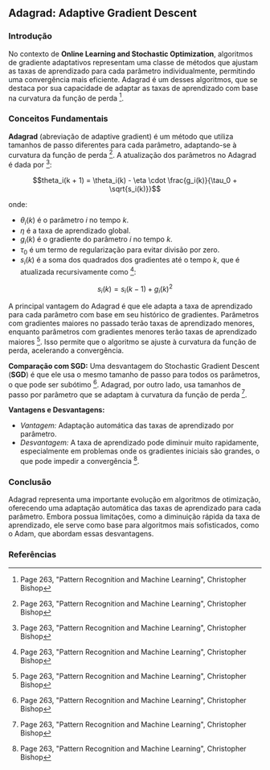 ## Adagrad: Adaptive Gradient Descent

### Introdução
No contexto de **Online Learning and Stochastic Optimization**, algoritmos de gradiente adaptativos representam uma classe de métodos que ajustam as taxas de aprendizado para cada parâmetro individualmente, permitindo uma convergência mais eficiente. Adagrad é um desses algoritmos, que se destaca por sua capacidade de adaptar as taxas de aprendizado com base na curvatura da função de perda [^263].

### Conceitos Fundamentais

**Adagrad** (abreviação de adaptive gradient) é um método que utiliza tamanhos de passo diferentes para cada parâmetro, adaptando-se à curvatura da função de perda [^263]. A atualização dos parâmetros no Adagrad é dada por [^263]:

$$theta_i(k + 1) = \theta_i(k) - \eta \cdot \frac{g_i(k)}{\tau_0 + \sqrt{s_i(k)}}$$

onde:
- $\theta_i(k)$ é o parâmetro *i* no tempo *k*.
- $\eta$ é a taxa de aprendizado global.
- $g_i(k)$ é o gradiente do parâmetro *i* no tempo *k*.
- $\tau_0$ é um termo de regularização para evitar divisão por zero.
- $s_i(k)$ é a soma dos quadrados dos gradientes até o tempo *k*, que é atualizada recursivamente como [^263]:

$$s_i(k) = s_i(k - 1) + g_i(k)^2$$

A principal vantagem do Adagrad é que ele adapta a taxa de aprendizado para cada parâmetro com base em seu histórico de gradientes. Parâmetros com gradientes maiores no passado terão taxas de aprendizado menores, enquanto parâmetros com gradientes menores terão taxas de aprendizado maiores [^263]. Isso permite que o algoritmo se ajuste à curvatura da função de perda, acelerando a convergência.

**Comparação com SGD:**
Uma desvantagem do Stochastic Gradient Descent (**SGD**) é que ele usa o mesmo tamanho de passo para todos os parâmetros, o que pode ser subótimo [^263]. Adagrad, por outro lado, usa tamanhos de passo por parâmetro que se adaptam à curvatura da função de perda [^263].

**Vantagens e Desvantagens:**
- *Vantagem:* Adaptação automática das taxas de aprendizado por parâmetro.
- *Desvantagem:* A taxa de aprendizado pode diminuir muito rapidamente, especialmente em problemas onde os gradientes iniciais são grandes, o que pode impedir a convergência [^263].

### Conclusão
Adagrad representa uma importante evolução em algoritmos de otimização, oferecendo uma adaptação automática das taxas de aprendizado para cada parâmetro. Embora possua limitações, como a diminuição rápida da taxa de aprendizado, ele serve como base para algoritmos mais sofisticados, como o Adam, que abordam essas desvantagens.

### Referências
[^263]: Page 263, "Pattern Recognition and Machine Learning", Christopher Bishop
<!-- END -->